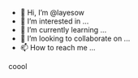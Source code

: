 - 👋 Hi, I’m @layesow
- 👀 I’m interested in ...
- 🌱 I’m currently learning ...
- 💞️ I’m looking to collaborate on ...
- 📫 How to reach me ...

<!---
layesow/layesow is a ✨ special ✨ repository because its `README.md` (this file) appears on your GitHub profile.
You can click the Preview link to take a look at your changes.
--->
coool